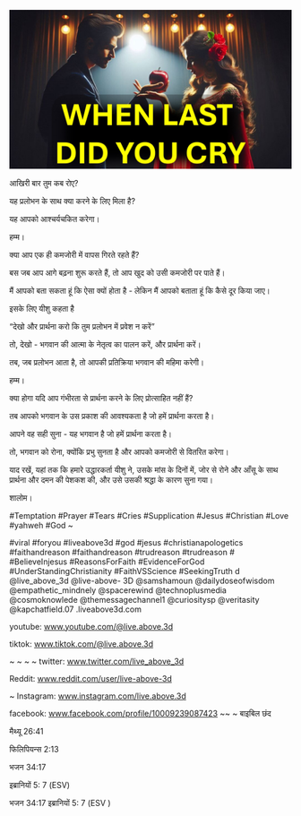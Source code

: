 ![Video cover image](../cover.jpeg "cover-photo")

आखिरी बार तुम कब रोए?

यह प्रलोभन के साथ क्या करने के लिए मिला है?

यह आपको आश्चर्यचकित करेगा।

हम्म।

क्या आप एक ही कमजोरी में वापस गिरते रहते हैं?

बस जब आप आगे बढ़ना शुरू करते हैं, तो आप खुद को उसी कमजोरी पर पाते हैं।

मैं आपको बता सकता हूं कि ऐसा क्यों होता है - लेकिन मैं आपको बताता हूं कि कैसे दूर किया जाए।

इसके लिए यीशु कहता है

“देखो और प्रार्थना करो कि तुम प्रलोभन में प्रवेश न करें”

तो, देखो - भगवान की आत्मा के नेतृत्व का पालन करें, और प्रार्थना करें।

तब, जब प्रलोभन आता है, तो आपकी प्रतिक्रिया भगवान की महिमा करेगी।

हम्म।

क्या होगा यदि आप गंभीरता से प्रार्थना करने के लिए प्रोत्साहित नहीं हैं?

तब आपको भगवान के उस प्रकाश की आवश्यकता है जो हमें प्रार्थना करता है।

आपने वह सही सुना - यह भगवान है जो हमें प्रार्थना करता है।

तो, भगवान को रोना, क्योंकि प्रभु सुनता है और आपको कमजोरी से वितरित करेगा।

याद रखें, यहां तक ​​कि हमारे उद्धारकर्ता यीशु ने, उसके मांस के दिनों में, जोर से रोने और आँसू के साथ प्रार्थना और दमन की पेशकश की, और उसे उसकी श्रद्धा के कारण सुना गया।

शालोम।


#Temptation #Prayer #Tears #Cries #Supplication #Jesus #Christian #Love #yahweh #God ~

#viral #foryou #liveabove3d #god #jesus #christianapologetics #faithandreason #faithandreason #trudreason #trudreason # #BelieveInjesus #ReasonsForFaith #EvidenceForGod #UnderStandingChristianity #FaithVSScience #SeekingTruth d @live_above_3d @live-above- 3D @samshamoun @dailydoseofwisdom @empathetic_mindnely @spacerewind @technoplusmedia @cosmoknowlede @themessagechannel1 @curiositysp @veritasity @kapchatfield.07 .liveabove3d.com

youtube: www.youtube.com/@live.above.3d


tiktok: www.tiktok.com/@live.above.3d

~ ~ ~ ~ twitter: www.twitter.com/live_above_3d

Reddit: www.reddit.com/user/live-above-3d

~ Instagram: www.instagram.com/live.above.3d

facebook: www.facebook.com/profile/10009239087423 ~~ ~ बाइबिल छंद

मैथ्यू 26:41

फिलिपियन्स 2:13

भजन 34:17


इब्रानियों 5: 7 (ESV)

भजन 34:17
इब्रानियों 5: 7 (ESV )